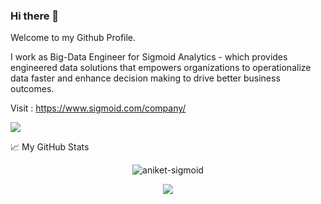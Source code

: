 ### Hi there 👋

Welcome to my Github Profile. 

I work as Big-Data Engineer for Sigmoid Analytics -  which provides engineered data solutions that empowers organizations to operationalize data faster and enhance decision making to drive better business outcomes.

Visit : https://www.sigmoid.com/company/

![](https://visitor-badge.glitch.me/badge?page_id=aniket-sigmoid.aniket-sigmoid)

📈 My GitHub Stats

<p align="center"> <img src="https://github-readme-stats.vercel.app/api?username=aniket-sigmoid&show_icons=true&theme=gotham" alt="aniket-sigmoid" />


<p align="center"> <img src= "https://github-readme-stats.vercel.app/api/top-langs/?username=aniket-sigmoid&layout=compact&theme=gotham" />

<!--
**aniket-sigmoid/aniket-sigmoid** is a ✨ special ✨ repository because its README.md (this file) appears on your GitHub profile.

Here are some ideas to get you started:

- 🔭 I’m currently working on ...
- 🌱 I’m currently learning ...
- 👯 I’m looking to collaborate on ...
- 🤔 I’m looking for help with ...
- 💬 Ask me about ...
- 📫 How to reach me: ...
- 😄 Pronouns: ...
- ⚡ Fun fact: ...
-->


